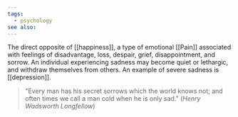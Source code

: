 ```yaml
---
tags:
  - psychology
see also:
---
```

The direct opposite of [[happiness]], a type of emotional [[Pain]] associated with feelings of disadvantage, loss, despair, grief, disappointment, and sorrow. An individual experiencing sadness may become quiet or lethargic, and withdraw themselves from others. An example of severe sadness is [[depression]].

> "Every man has his secret sorrows which the world knows not; and often times we call a man cold when he is only sad."
> (_Henry Wadsworth Longfellow_)
